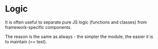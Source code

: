 # Logic

It is often useful to separate pure JS logic (functions and classes) from framework-specific components.

The reason is the same as always - the simpler the module, the easier it is to maintain (== test).

